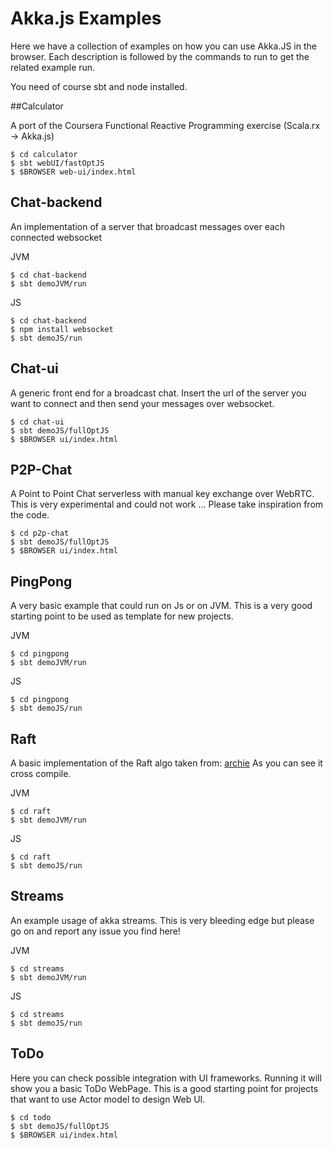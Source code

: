 # Akka.js Examples

Here we have a collection of examples on how you can use Akka.JS in the browser.
Each description is followed by the commands to run to get the related example run.

You need of course sbt and node installed.

##Calculator

A port of the Coursera Functional Reactive Programming exercise (Scala.rx -> Akka.js)

```
$ cd calculator
$ sbt webUI/fastOptJS
$ $BROWSER web-ui/index.html
```

## Chat-backend

An implementation of a server that broadcast messages over each connected websocket

JVM
```
$ cd chat-backend
$ sbt demoJVM/run
```

JS
```
$ cd chat-backend
$ npm install websocket
$ sbt demoJS/run
```

## Chat-ui

A generic front end for a broadcast chat.
Insert the url of the server you want to connect and then send your messages over websocket.

```
$ cd chat-ui
$ sbt demoJS/fullOptJS
$ $BROWSER ui/index.html
```

## P2P-Chat

A Point to Point Chat serverless with manual key exchange over WebRTC.
This is very experimental and could not work ...
Please take inspiration from the code.

```
$ cd p2p-chat
$ sbt demoJS/fullOptJS
$ $BROWSER ui/index.html
```

## PingPong

A very basic example that could run on Js or on JVM.
This is a very good starting point to be used as template for new projects.

JVM
```
$ cd pingpong
$ sbt demoJVM/run
```

JS
```
$ cd pingpong
$ sbt demoJS/run
```

## Raft

A basic implementation of the Raft algo taken from: [archie](https://github.com/archie/raft)
As you can see it cross compile.

JVM
```
$ cd raft
$ sbt demoJVM/run
```

JS
```
$ cd raft
$ sbt demoJS/run
```

## Streams

An example usage of akka streams.
This is very bleeding edge but please go on and report any issue you find here!

JVM
```
$ cd streams
$ sbt demoJVM/run
```

JS
```
$ cd streams
$ sbt demoJS/run
```

## ToDo

Here you can check possible integration with UI frameworks.
Running it will show you a basic ToDo WebPage.
This is a good starting point for projects that want to use Actor model to design Web UI.

```
$ cd todo
$ sbt demoJS/fullOptJS
$ $BROWSER ui/index.html
```
